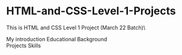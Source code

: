 # HTML-and-CSS-Level-1-Projects
This is HTML and CSS Level 1 Project (March 22 Batch)\

My introduction
Educational Background\
Projects
Skills
